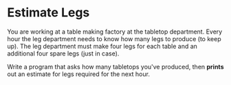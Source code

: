 # Estimate Legs

You are working at a table making factory at the tabletop department. 
Every hour the leg department needs to know how many legs to produce (to keep up).
The leg department must make four legs for each table and an additional four spare legs (just in case).

Write a program that asks how many tabletops you've produced, 
then **prints** out an estimate for legs required for the next hour.
